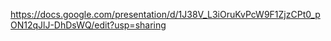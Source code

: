 https://docs.google.com/presentation/d/1J38V_L3iOruKvPcW9F1ZjzCPt0_pON12qJlJ-DhDsWQ/edit?usp=sharing
